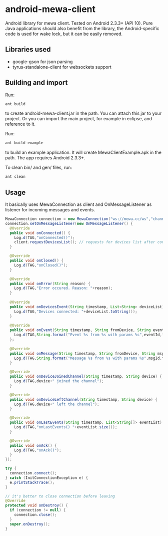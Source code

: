 # android-mewa-client

Android library for mewa client. Tested on Android 2.3.3+ (API 10). Pure Java applications should also benefit from the library, the Android-specific code is used for wake lock, but it can be easily removed.

## Libraries used

* google-gson for json parsing
* tyrus-standalone-client for websockets support

## Building and import

Run:
```sh
ant build
```
to create android-mewa-client.jar in the path. You can attach this jar to your project. Or you can import the main project, for example in eclipse, and reference to it.

Run:
```sh
ant build-example
```
to build an example application. It will create MewaClientExample.apk in the path. The app requires Android 2.3.3+.

To clean bin/ and gen/ files, run:
```sh
ant clean
```

## Usage

It basically uses MewaConnection as client and OnMessageListener as listener for incoming messages and events.

```java
MewaConnection connection = new MewaConnection("ws://mewa.cc/ws","channel","android","pass");
connection.setOnMessageListener(new OnMessageListener() {
  @Override
  public void onConnected() {
    Log.d(TAG,"onConnected()");
    client.requestDevicesList(); // requests for devices list after connecting
  }

  @Override
  public void onClosed() {
    Log.d(TAG,"onClosed()");
  }

  @Override
  public void onError(String reason) {
    Log.d(TAG,"Error occured. Reason: "+reason);
  }
  
  @Override
  public void onDevicesEvent(String timestamp, List<String> deviceList) {
    Log.d(TAG,"Devices connected: "+deviceList.toString());
  }
  
  @Override
  public void onEvent(String timestamp, String fromDevice, String eventId, String params) {
    Log.d(TAG,String.format("Event %s from %s with params %s",eventId,fromDevice,params));
  };
  
  @Override
  public void onMessage(String timestamp, String fromDevice, String msgId, String params) {
    Log.d(TAG,String.format("Message %s from %s with params %s",msgId,fromDevice,params));
  }

  @Override
  public void onDeviceJoinedChannel(String timestamp, String device) {
    Log.d(TAG,device+" joined the channel");
  }

  @Override
  public void onDeviceLeftChannel(String timestamp, String device) {
    Log.d(TAG,device+" left the channel");
  }

  @Override
  public void onLastEvents(String timestamp, List<String[]> eventList) {
    Log.d(TAG,"onLastEvents() "+eventList.size());
  }

  @Override
  public void onAck() {
    Log.d(TAG,"onAck()");
  }
});

try {
  connection.connect();
} catch (InitConnectionException e) {
  e.printStackTrace();
}

// it's better to close connection before leaving
@Override
protected void onDestroy() {
  if (connection != null) {
    connection.close();
  }
  super.onDestroy();
}
```
